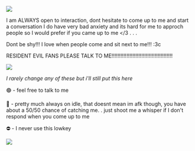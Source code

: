 ![](https://dividers.crd.co/assets/images/gallery08/5766fe38.gif?v=05d33f91)

I am ALWAYS open to interaction, dont hesitate to come up to me and start a conversation
I do have very bad anxiety and its hard for me to approch people so I would prefer if you came up to me </3
. . .

Dont be shy!!! I love when people come and sit next to me!!! :3c 

RESIDENT EVIL FANS PLEASE TALK TO ME!!!!!!!!!!!!!!!!!!!!!!!!!!!!!!!!!!!!!!!!!


![](https://file.garden/ZdgOEpzmo3pLm1gF/RE4_Wesker.PNG.webp)


*I rarely change any of these but i'll still put this here*

🟢 - feel free to talk to me

🌙 - pretty much always on idle, that doesnt mean im afk though, you have about a 50/50 chance of catching me. . just shoot me a whisper if I don't respond when you come up to me

⛔ - I never use this lowkey

![](https://dividers.crd.co/assets/images/gallery08/5766fe38.gif?v=05d33f91)
